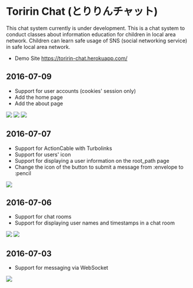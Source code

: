 # Toririn Chat (とりりんチャット)

This chat system currently is under development. This is a chat system to conduct classes about information education for children in local area network. Children can learn safe usage of SNS (social networking service) in safe local area network.

* Demo Site https://toririn-chat.herokuapp.com/

## 2016-07-09

* Support for user accounts (cookies' session only)
* Add the home page
* Add the about page

![](screenshots/toririn-chat-20160709-1.png)
![](screenshots/toririn-chat-20160709-2.png)
![](screenshots/toririn-chat-20160709-3.png)

## 2016-07-07

* Support for ActionCable with Turbolinks
* Support for users' icon
* Support for displaying a user information on the root_path page
* Change the icon of the button to submit a message from :envelope to :pencil

![](screenshots/toririn-chat-20160707.png)

## 2016-07-06

* Support for chat rooms
* Support for displaying user names and timestamps in a chat room

![](screenshots/toririn-chat-20160706-1.png)
![](screenshots/toririn-chat-20160706-2.png)

## 2016-07-03

* Support for messaging via WebSocket

![](screenshots/toririn-chat-20160703.png)
